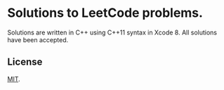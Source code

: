 # Solutions to LeetCode problems.

Solutions are written in C++ using C++11 syntax in Xcode 8.
All solutions have been accepted.

## License

[MIT](./LICENSE).
